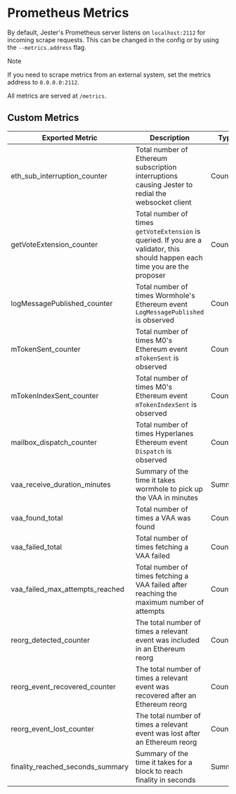 # Prometheus Metrics

By default, Jester's Prometheus server listens on `localhost:2112` for incoming scrape requests.
This can be changed in the config or by using the `--metrics.address` flag.

> [!NOTE]
> If you need to scrape metrics from an external system, set the metrics address to `0.0.0.0:2112`.

All metrics are served at `/metrics`.

## Custom Metrics

| **Exported Metric**             | **Description**                                                                                                                 | **Type**  |
|---------------------------------|---------------------------------------------------------------------------------------------------------------------------------|-----------|
| eth_sub_interruption_counter    | Total number of Ethereum subscription interruptions causing Jester to redial the websocket client                               | Counter   |
| getVoteExtension_counter        | Total number of times `getVoteExtension` is queried. If you are a validator, this should happen each time you are the proposer  | Counter   |
| logMessagePublished_counter     | Total number of times Wormhole's Ethereum event `LogMessagePublished` is observed                                               | Counter   |
| mTokenSent_counter              | Total number of times M0's Ethereum event `mTokenSent` is observed                                                              | Counter   |
| mTokenIndexSent_counter         | Total number of times M0's Ethereum event `mTokenIndexSent` is observed                                                         | Counter   |
| mailbox_dispatch_counter        | Total number of times Hyperlanes Ethereum event `Dispatch` is observed                                                          | Counter   |
| vaa_receive_duration_minutes    | Summary of the time it takes wormhole to pick up the VAA in minutes                                                             | Summary   |
| vaa_found_total                 | Total number of times a VAA was found                                                                                           | Counter   |
| vaa_failed_total                | Total number of times fetching a VAA failed                                                                                     | Counter   |
| vaa_failed_max_attempts_reached | Total number of times fetching a VAA failed after reaching the maximum number of attempts                                       | Counter   |
| reorg_detected_counter          | The total number of times a relevant event was included in an Ethereum reorg                                                    | Counter   |
| reorg_event_recovered_counter   | The total number of times a relevant event was recovered after an Ethereum reorg                                                | Counter   |
| reorg_event_lost_counter        | The total number of times a relevant event was lost after an Ethereum reorg                                                     | Counter   |
| finality_reached_seconds_summary| Summary of the time it takes for a block to reach finality in seconds                                                           | Summary   |
